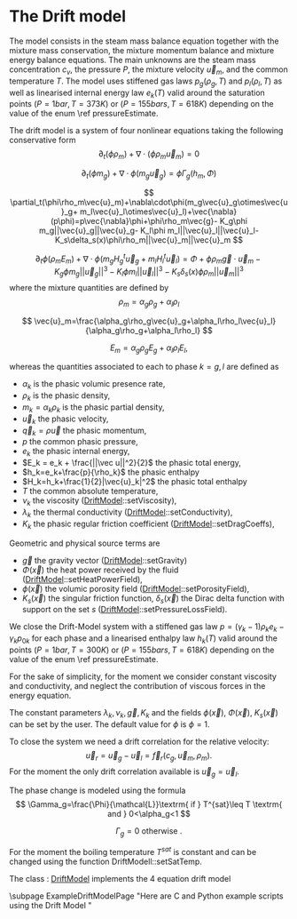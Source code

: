 The Drift model
===============	

The model consists in the steam mass balance equation together with the mixture mass conservation, the mixture momentum balance and mixture energy balance equations. The main unknowns are the steam mass concentration $c_v$, the pressure $P$, the mixture velocity $\vec{u}_m$, and the common temperature $T$. The model uses stiffened gas laws $p_g(\rho_g,T)$ and  $p_l(\rho_l,T)$ as well as  linearised internal energy law $e_k(T)$ valid around the saturation points $(P=1 bar, T=373K)$ or $(P=155 bars, T=618K)$ depending on the value of the enum \ref pressureEstimate.

The drift model is a system of four nonlinear equations taking the following conservative form
$$
         \partial_t(\phi \rho_m) +\nabla\cdot(\phi\rho_m\vec{u}_m)=0
$$
 
$$
         \partial_t(\phi m_g)+\nabla\cdot\phi(m_g\vec{u}_g)=\phi\Gamma_g(h_m,\Phi)
$$
 
$$
         \partial_t(\phi\rho_m\vec{u}_m)+\nabla\cdot\phi(m_g\vec{u}_g\otimes\vec{u}_g+ m_l\vec{u}_l\otimes\vec{u}_l)+\vec{\nabla}(p\phi)=p\vec{\nabla}\phi+\phi\rho_m\vec{g}- K_g\phi m_g||\vec{u}_g||\vec{u}_g- K_l\phi m_l||\vec{u}_l||\vec{u}_l- K_s\delta_s(x)\phi\rho_m||\vec{u}_m||\vec{u}_m
$$
 
$$
         \partial_t\phi (\rho_m E_m)+\nabla\cdot\phi(m_g H_g{}^t\vec{u}_g+m_l H_l{}^t\vec{u}_l)=\Phi+\phi\rho_m\vec{g}\cdot\vec{u}_m- K_g\phi m_g||\vec{u}_g||^3- K_l\phi m_l||\vec{u}_l||^3- K_s\delta_s(x)\phi\rho_m||\vec{u}_m||^3
$$
where the mixture quantities are defined by
$$
\rho_m=\alpha_g\rho_g+\alpha_l\rho_l
$$
 
$$
\vec{u}_m=\frac{\alpha_g\rho_g\vec{u}_g+\alpha_l\rho_l\vec{u}_l}{\alpha_g\rho_g+\alpha_l\rho_l}
$$
 
$$
E_m=\alpha_g\rho_g E_g+\alpha_l\rho_l E_l,
$$

whereas the quantities associated to each to phase $k=g,l$ are defined as
- $\alpha_k$ is the phasic volumic presence rate,
- $\rho_k$ is the phasic density,
- $m_k=\alpha_k\rho_k$ is the phasic partial density,
- $\vec u_k$ the phasic velocity,
- $\vec q_k = \rho \vec u$ the phasic momentum,
- $p$ the common phasic pressure,
- $e_k$ the phasic internal energy,
- $E_k = e_k + \frac{||\vec u||^2}{2}$ the phasic total energy,
- $h_k=e_k+\frac{p}{\rho_k}$ the phasic enthalpy
- $H_k=h_k+\frac{1}{2}|\vec{u}_k|^2$ the phasic total enthalpy
- $T$ the common absolute temperature,
- $\nu_k$ the viscosity ([DriftModel](../../../Models/inc/DriftModel.hxx)::setViscosity),
- $\lambda_k$ the thermal conductivity ([DriftModel](../../../Models/inc/DriftModel.hxx)::setConductivity),
- $K_k$ the phasic regular friction coefficient ([DriftModel](../../../Models/inc/DriftModel.hxx)::setDragCoeffs),

Geometric and physical source terms are
- $\vec g$ the gravity vector ([DriftModel](../../../Models/inc/DriftModel.hxx)::setGravity)
- $\Phi(\vec x)$ the heat power received by the fluid ([DriftModel](../../../Models/inc/DriftModel.hxx)::setHeatPowerField),
- $\phi(\vec x)$ the volumic porosity field ([DriftModel](../../../Models/inc/DriftModel.hxx)::setPorosityField),
- $K_s(\vec x)$ the singular friction function, $\delta_s(\vec x)$ the Dirac delta function with support on the set $s$ ([DriftModel](../../../Models/inc/DriftModel.hxx)::setPressureLossField).

We close the Drift-Model system with a stiffened gas law $p = (\gamma_k -1) \rho_k e_k -\gamma_k p_{0k}$ for each phase and a linearised enthalpy law $h_k(T)$ valid around the points $(P=1 bar, T=300K)$ or $(P=155 bars, T=618K)$ depending on the value of the enum \ref pressureEstimate.

For the sake of simplicity, for the moment we consider constant viscosity and conductivity, and neglect the contribution of viscous forces in the energy equation.

The constant parameters $\lambda_k, \nu_k,\vec g, K_k$ and the fields $\phi(\vec x),\: \Phi(\vec x),\: K_s(\vec x)$ can be set by the user. The default value for $\phi$ is $\phi=1$.


To close the system we need a drift correlation for the relative velocity:
$$
\vec{u}_r=\vec{u}_g-\vec{u}_l=\vec{f}_r(c_g,\vec{u}_m,\rho_m).
$$
For the moment the only drift correlation available is $\vec{u}_g=\vec{u}_l$.

The phase change is modeled using the formula
$$
 \Gamma_g=\frac{\Phi}{\mathcal{L}}\textrm{ if } T^{sat}\leq T \textrm{ and } 0<\alpha_g<1
$$
 
$$
 \Gamma_g=   0 \textrm{ otherwise }.
$$

For the moment the boiling temperature $T^{sat}$ is constant and can be changed using the function DriftModell::setSatTemp.

The class : [DriftModel](../../../Models/inc/DriftModel.hxx) implements the 4 equation drift model  

\subpage ExampleDriftModelPage "Here are C and Python example scripts using the Drift Model  "



